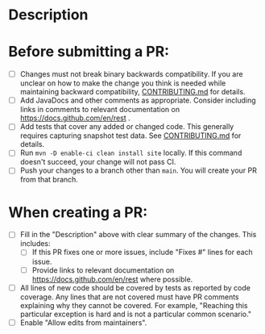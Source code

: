 # Description

<!-- Describe your change here -->

# Before submitting a PR:

- [ ] Changes must not break binary backwards compatibility. If you are unclear on how to make the change you think is needed while maintaining backward compatibility, [CONTRIBUTING.md](CONTRIBUTING.md) for details.
- [ ] Add JavaDocs and other comments as appropriate. Consider including links in comments to relevant documentation on https://docs.github.com/en/rest .  
- [ ] Add tests that cover any added or changed code. This generally requires capturing snapshot test data. See [CONTRIBUTING.md](CONTRIBUTING.md) for details.
- [ ] Run `mvn -D enable-ci clean install site` locally. If this command doesn't succeed, your change will not pass CI.
- [ ] Push your changes to a branch other than `main`. You will create your PR from that branch.

# When creating a PR: 

- [ ] Fill in the "Description" above with clear summary of the changes. This includes:
  - [ ] If this PR fixes one or more issues, include "Fixes #<issue number>" lines for each issue. 
  - [ ] Provide links to relevant documentation on https://docs.github.com/en/rest where possible.
- [ ] All lines of new code should be covered by tests as reported by code coverage. Any lines that are not covered must have PR comments explaining why they cannot be covered. For example, "Reaching this particular exception is hard and is not a particular common scenario."
- [ ] Enable "Allow edits from maintainers".
